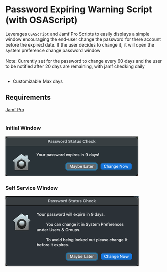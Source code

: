 # Password Expiring Warning Script (with OSAScript)

Leverages `OSAScript` and Jamf Pro Scripts to easily displays a simple window encouraging the end-user change the password for there account before the expired date. If the user decides to change it, it will open the system preference change password window
<br />
<br />
Note: Currently set for the password to change every 60 days and the user to be notified after 20 days are remaining, with jamf checking daily
<br />
<br />
- Customizable Max days

## Requirements 
[Jamf Pro](https://www.jamf.com/) 
<br />
<br />


### Initial Window
<img src="https://github.com/cocopuff2u/Jamf-Scripts/blob/e180c6ff51823ef44a81a8d22f471d1d95888035/Password%20Expiring%20Warning/images/firstwindow.png">


### Self Service Window
<img src="https://github.com/cocopuff2u/Jamf-Scripts/blob/9bb2ea4cc5f0a96f64a3c8e837a33aa357551718/Password%20Expiring%20Warning/images/selfservicewindow.png">
